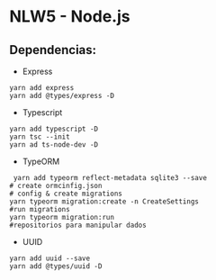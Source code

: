 # NLW5 - Node.js


## Dependencias:

* Express
```shell
yarn add express
yarn add @types/express -D
```
* Typescript
```shell
yarn add typescript -D
yarn tsc --init
yarn ad ts-node-dev -D
```

* TypeORM
```shell
 yarn add typeorm reflect-metadata sqlite3 --save
# create ormcinfig.json
# config & create migrations
yarn typeorm migration:create -n CreateSettings
#run migrations
yarn typeorm migration:run
#repositorios para manipular dados
```
* UUID
```shell
yarn add uuid --save
yarn add @types/uuid -D
``` 